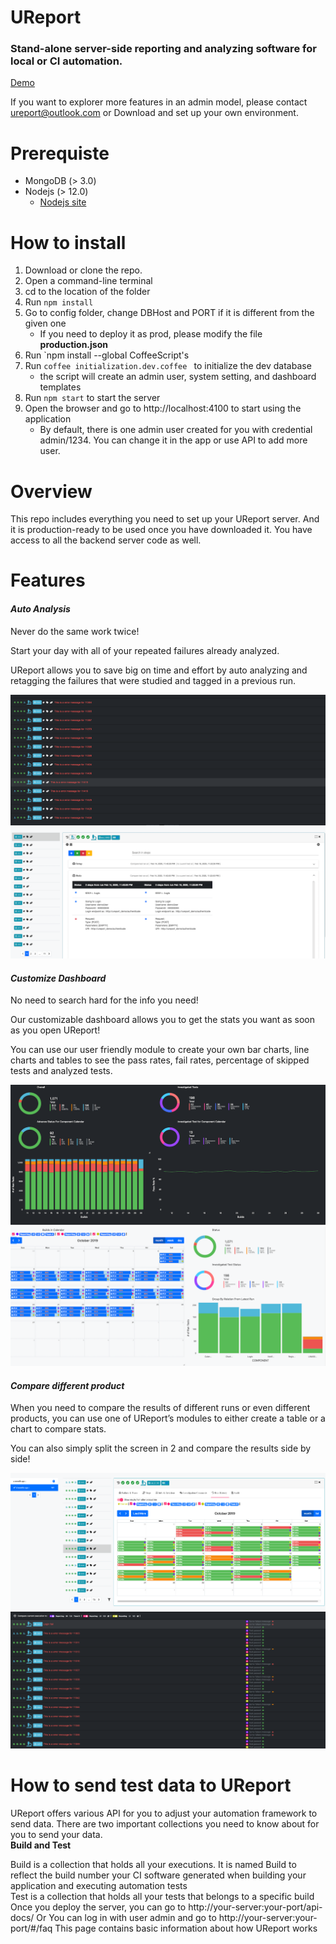 # UReport
### Stand-alone server-side reporting and analyzing software for local or CI automation.
[Demo](https://ureport-demo.herokuapp.com/#/)

If you want to explorer more features in an admin model, please contact ureport@outlook.com
or
Download and set up your own environment.

# Prerequiste
- MongoDB (> 3.0)
- Nodejs (> 12.0)
    - [Nodejs site](https://ureport-demo.herokuapp.com/#/)

# How to install
1. Download or clone the repo.
2. Open a command-line terminal
3. cd to the location of the folder
4. Run `npm install`
5. Go to config folder, change DBHost and PORT if it is different from the given one
    + If you need to deploy it as prod, please modify the file **production.json**
6. Run `npm install --global CoffeeScript's
7. Run `coffee initialization.dev.coffee ` to initialize the dev database 
    + the script will create an admin user, system setting, and dashboard templates
8. Run `npm start` to start the server
9. Open the browser and go to http://localhost:4100 to start using the application
    + By default, there is one admin user created for you with credential admin/1234. You can change it in the app or use API to add more user.

# Overview
This repo includes everything you need to set up your UReport server. And it is production-ready to be used once you have downloaded it. You have access to all the backend server code as well.

# Features
<h4 class="display-5"><i class="fas fa-microscope"> Auto Analysis</i></h2>
<p class="lead">Never do the same work twice!</p>
<p>Start your day with all of your repeated failures already analyzed.</p>
<p>UReport allows you to save big on time and effort by auto analyzing and retagging the failures that were studied and tagged in a previous run.</p>

![image info](./public/assets/images/auto_1.png)
![image info](./public/assets/images/auto_2.png)

<h4 class="display-5"> <i class="fa fa-wrench"> Customize Dashboard</i></h2>
<p class="lead">No need to search hard for the info you need!</p>
<P>Our customizable dashboard allows you to get the stats you want as soon as you open UReport!</P>You can use our user friendly module to create your own bar charts, line charts and tables to see the pass rates, fail rates, percentage of skipped tests and analyzed tests.

![image info](./public/assets/images/cd_1.png)
![image info](./public/assets/images/cd_4.png)

<h4 class="display-5"> <i class="fas fa-balance-scale"> Compare different product</i></h2>
<p class="lead">When you need to compare the results of different runs or even different products, you can use one of UReport’s modules to either create a table or a chart to compare stats.</p>
<p>You can also simply split the screen in 2 and compare the results side by side! </p>

![image info](./public/assets/images/cdf_1.png)
![image info](./public/assets/images/cdf_2.png)

# How to send test data to UReport
UReport offers various API for you to adjust your automation framework to send data.
There are two important collections you need to know about for you to send your data.
<br>
**Build and Test**
<P>Build is a collection that holds all your executions. It is named Build to reflect the build number your CI software generated when building your application and executing automation tests
<br> 
Test is a collection that holds all your tests that belongs to a specific build
<br>
Once you deploy the server, you can go to http://your-server:your-port/api-docs/
Or
You can log in with user admin and go to http://your-server:your-port/#/faq
This page contains basic information about how UReport works
<!-- # What to contribute to UI?
Check out our UI repo -->